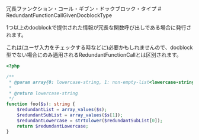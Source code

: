 冗長ファンクション・コール・ギブン・ドックブロック・タイプ # RedundantFunctionCallGivenDocblockType

1つ以上のdocblockで提供された情報が冗長な関数呼び出しである場合に発行されます。

これは(ユーザ入力をチェックする時などに)必要かもしれませんので、docblock型でない場合にのみ適用されるRedundantFunctionCallとは区別されます。

```php
<?php

/**
 * @param array{0: lowercase-string, 1: non-empty-list<lowercase-string>} $s
 *
 * @return lowercase-string
 */
function foo($s): string {
    $redundantList = array_values($s);
    $redundantSubList = array_values($s[1]);
    $redundantLowercase = strtolower($redundantSubList[0]);
    return $redundantLowercase;
}
```

